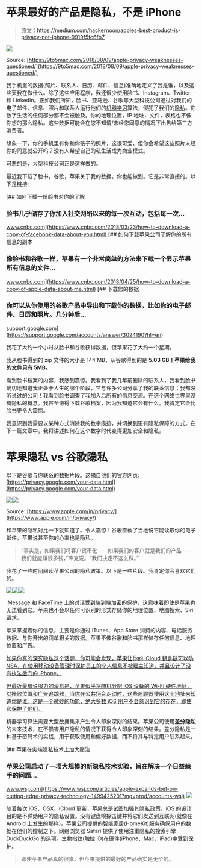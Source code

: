 # 苹果最好的产品是隐私，不是 iPhone

> 原文：<https://medium.com/hackernoon/apples-best-product-is-privacy-not-iphone-9919f5fc6fb7>

![](img/65ecfdaf67d6c42a35562f5491fdfeab.png)

Source: [https://9to5mac.com/2018/08/09/apple-privacy-weaknesses-questioned/](https://9to5mac.com/2018/08/09/apple-privacy-weaknesses-questioned/)

我手机里的数据(照片、联系人、日历、邮件、信息)准确地定义了我是谁，以及这些天我在做什么。除了这些应用程序，我还很少使用脸书、Instagram、Twitter 和 LinkedIn。正如我们所知，脸书、亚马逊、谷歌等大型科技公司通过对我们的电子邮件、信息、照片和联系人运行他们的[机器学习](https://hackernoon.com/tagged/machine-learning)算法，侵犯了我们的[隐私](https://hackernoon.com/tagged/privacy)。你数字生活的任何部分都不会被触及。你的地理位置，IP 地址，文件，表格也不像你想的那么隐私。这些数据可能会在您不知情/未经您同意的情况下出售给第三方消费者。

想象一下，你的手机里有你和你孩子的照片，这很可爱，但你会希望这些照片未经你的同意就公开吗？没有人希望自己的私生活成为商业模式。

可悲的是，大型科技公司正是这样做的。

最近我下载了脸书，谷歌，苹果关于我的数据。你也能做到。它是非常直接的。以下是链接:

[](https://www.cnbc.com/2018/03/23/how-to-download-a-copy-of-facebook-data-about-you.html) [## 如何下载一份脸书对你的了解

### 脸书几乎储存了你加入社交网络以来的每一次互动，包括每一次…

www.cnbc.com](https://www.cnbc.com/2018/03/23/how-to-download-a-copy-of-facebook-data-about-you.html) [](https://www.cnbc.com/2018/04/25/how-to-download-a-copy-of-apple-data-about-me.html) [## 如何下载苹果公司了解你的所有信息的副本

### 像脸书和谷歌一样，苹果有一个非常简单的方法来下载一个显示苹果所有信息的文件…

www.cnbc.com](https://www.cnbc.com/2018/04/25/how-to-download-a-copy-of-apple-data-about-me.html) [](https://support.google.com/accounts/answer/3024190?hl=en) [## 下载您的数据

### 你可以从你使用的谷歌产品中导出和下载你的数据，比如你的电子邮件、日历和照片。几分钟后…

support.google.com](https://support.google.com/accounts/answer/3024190?hl=en) 

我花了大约一个小时从脸书和谷歌获得数据，但苹果花了大约一个星期。

我从脸书得到的 zip 文件的大小是 144 MB，从谷歌得到的是 **5.03 GB！苹果给我的文件只有 5MB。**

看到脸书档案的内容，我感到震惊。我看到了我几年前删除的联系人，我看到脸书确切地知道我正处于人生的哪个阶段，它与许多公司分享了我的联系信息；我都没听说过的公司！我看到脸书调查了我加入后所有的信息交流。在这个网络世界里没有隐私的概念。我甚至懒得下载谷歌档案，因为我知道它会有什么。我肯定它会比脸书更令人震惊。

我意识到我需要以某种方式消除我的数字痕迹，并切换到更有隐私保障的方式。在下一篇文章中，我将讲述如何在这个数字时代变得更加安全和隐私。

# 苹果隐私 vs 谷歌隐私

以下是谷歌与你联系的数据片段。这摘自他们的官方网页:[https://privacy.google.com/your-data.html](https://privacy.google.com/your-data.html)

![](img/9b5fac6fe85003dc899e3738be79642c.png)![](img/5cc048a911c8ce046e846eaefc928937.png)

Source: [https://www.apple.com/in/privacy/](https://www.apple.com/in/privacy/)

和苹果的隐私对比一下就知道了。令人震惊！谷歌直截了当地说它能读取你的电子邮件，苹果说甚至你的心率也是隐私。

> “事实是，如果我们将客户货币化——如果我们的客户就是我们的产品——我们就能赚很多钱，”库克说。“我们决定不这么做。”

我花了一些时间阅读苹果公司的隐私政策。以下是一些片段。我肯定你会喜欢它们的。

![](img/6a6acecc9a74db21dc2434e1ab9680c7.png)![](img/cf29f17105c35950843c9df83c3eb898.png)![](img/260cb2ed98c0e39e060aeefd9b792b3a.png)

iMessage 和 FaceTime 上的对话受到端到端加密的保护，这意味着即使是苹果也无法看到它。苹果也不会以任何可识别的形式存储你的地理位置、地图搜索、Siri 请求。

苹果掌握着你的信息，主要是你通过 iTunes、App Store 消费的内容、电话服务数据、与你开出的罚单相关的数据。苹果不像谷歌和脸书那样储存任何信息、地理位置和广告。

[如果你真的深究隐私这个话题，你可能会发现，苹果让你的 iCloud 钥匙链可以防 NSA，在使用移动设备管理时保护员工的个人信息不被雇主知道，并且设计了没有执法后门的 iPhone。](https://www.macworld.com/article/2366921/why-apple-really-cares-about-your-privacy.html)

[但最近最有说服力的消息是，苹果似乎将随机分配 iOS 设备的 Wi-Fi 硬件地址，以挫败位置和广告追踪器，当你在公共场合走动时，这些追踪器使用这个地址来知道你是谁。这是一个微妙的功能，绝大多数 iOS 用户不会意识到它的存在，即使它保护了他们。](https://www.macworld.com/article/2366921/why-apple-really-cares-about-your-privacy.html)

机器学习算法需要大型数据集来产生令人印象深刻的结果。苹果公司使用**差分隐私**的未来技术，在不损害用户隐私的情况下获得令人印象深刻的结果。差分隐私是一种基于密码术的实践，用于获取使用和偏好数据，而不将其与特定用户联系起来。

[](https://www.wsj.com/articles/apple-expands-bet-on-cutting-edge-privacy-technology-1499425201?mg=prod/accounts-wsj) [## 苹果在尖端隐私技术上加大赌注

### 苹果公司启动了一项大规模的新隐私技术实验，旨在解决一个日益棘手的问题…

www.wsj.com](https://www.wsj.com/articles/apple-expands-bet-on-cutting-edge-privacy-technology-1499425201?mg=prod/accounts-wsj) ![](img/33020e7f132f13736aba2dd299aae730.png)

随着每次 iOS、OSX、iCloud 更新，苹果总是试图加强其隐私政策。iOS 的设计目的是不弹劾用户的隐私设置。没有键盘嗅探击键并将它们发送到互联网(就像在 Android 上发生的那样)。苹果公司提供的智能家居(HomeKit)服务确保用户的数据在他们的控制之下。网络浏览器 Safari 提供了使用注重隐私的搜索引擎 DuckDuckGo 的选项。生物指纹(触控 ID)在硬件(iPhone、Mac、iPad)中受到保护。

> 即使苹果产品真的很贵，但苹果提供的最好的产品确实是无价的。